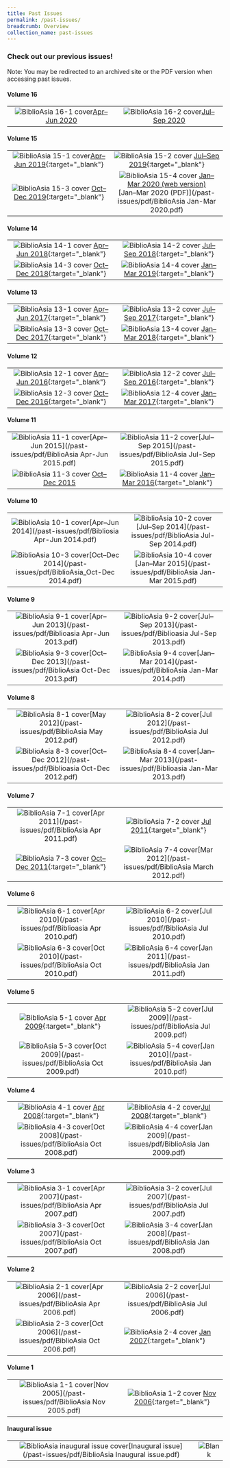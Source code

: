 ```yaml
---
title: Past Issues
permalink: /past-issues/
breadcrumb: Overview
collection_name: past-issues
---
```

### Check out our previous issues!
Note: You may be redirected to an archived site or the PDF version when accessing past issues. 

#### Volume 16

|                                                              |                                                  |
| :----------------------------------------------------------: | :----------------------------------------------: |
| ![BiblioAsia 16-1 cover](/images/covers/ba16-1v2.jpg)[Apr–Jun 2020](https://biblioasia.nlb.gov.sg/vol-16/issue-1/apr-jun-2020/) | ![BiblioAsia 16-2 cover](/images/covers/ba16-2v2.JPG)[Jul–Sep 2020](https://biblioasia.nlb.gov.sg/vol-16/issue-2/jul-sep-2020/)|

#### Volume 15

|                                                              |                                                              |
| :----------------------------------------------------------: | :----------------------------------------------------------: |
| ![BiblioAsia 15-1 cover](/images/covers/ba15-1.jpg)[Apr–Jun 2019](https://eresources.nlb.gov.sg/webarchives/2020-10-21%2016:41:54.000/wp/details/http://www.nlb.gov.sg/biblioasia/vol-15-issue-1/){:target="_blank"} | ![BiblioAsia 15-2 cover](/images/covers/ba15-2.jpg) [Jul–Sep 2019](https://eresources.nlb.gov.sg/webarchives/2020-10-21%2016:41:22.000/wp/details/http://www.nlb.gov.sg/biblioasia/home-page/){:target="_blank"}  |
| ![BiblioAsia 15-3 cover](/images/covers/ba15-3.jpg) [Oct–Dec 2019](https://eresources.nlb.gov.sg/webarchives/2020-10-21%2016:40:47.000/wp/details/http://www.nlb.gov.sg/biblioasia/vol-15-issue-3/){:target="_blank"} | ![BiblioAsia 15-4 cover](/images/covers/ba15-4.jpg) [Jan–Mar 2020 (web version)](/articles-archive/issues/_posts/2020-01-01-vol-15-issue-4-jan-mar-2020.md)<br>[Jan–Mar 2020 (PDF)](/past-issues/pdf/BiblioAsia Jan-Mar 2020.pdf) |

####  Volume 14

|                                                              |                                                              |
| :----------------------------------------------------------: | :----------------------------------------------------------: |
| ![BiblioAsia 14-1 cover](/images/covers/ba14-1.jpg) [Apr–Jun 2018](https://eresources.nlb.gov.sg/webarchives/2020-10-21%2016:44:29.000/wp/details/http://www.nlb.gov.sg/biblioasia/vol-14-issue-1-apr-jun-2018/){:target="_blank"} | ![BiblioAsia 14-2 cover](/images/covers/ba14-2.jpg) [Jul–Sep 2018](https://eresources.nlb.gov.sg/webarchives/2020-10-21%2016:43:54.000/wp/details/http://www.nlb.gov.sg/biblioasia/past-issues/vol-14-issue-2-jul-sep-2018/){:target="_blank"} |
| ![BiblioAsia 14-3 cover](/images/covers/ba14-3.jpg) [Oct–Dec 2018](https://eresources.nlb.gov.sg/webarchives/2020-10-21%2016:43:12.000/wp/details/http://www.nlb.gov.sg/biblioasia/vol-14-issue-3/){:target="_blank"} | ![BiblioAsia 14-4 cover](/images/covers/ba14-4.jpg) [Jan–Mar 2019](https://eresources.nlb.gov.sg/webarchives/2020-10-21%2016:42:35.000/wp/details/http://www.nlb.gov.sg/biblioasia/vol-14-issue-4/){:target="_blank"} |

####  Volume 13

|                                                              |                                                              |
| :----------------------------------------------------------: | :----------------------------------------------------------: |
| ![BiblioAsia 13-1 cover](/images/covers/ba13-1.jpg) [Apr–Jun 2017](https://eresources.nlb.gov.sg/webarchives/2020-10-22%2003:58:39.000/wp/details/http://www.nlb.gov.sg/biblioasia/category/vol-13-issue-1/){:target="_blank"} | ![BiblioAsia 13-2 cover](/images/covers/ba13-2.jpg) [Jul–Sep 2017](https://eresources.nlb.gov.sg/webarchives/2020-10-22%2001:35:38.000/wp/details/http://www.nlb.gov.sg/biblioasia/category/vol-13-iss-2/){:target="_blank"} |
| ![BiblioAsia 13-3 cover](/images/covers/ba13-3.jpg) [Oct–Dec 2017](https://eresources.nlb.gov.sg/webarchives/2020-10-22%2001:33:23.000/wp/details/http://www.nlb.gov.sg/biblioasia/category/vol-13-iss3/){:target="_blank"} | ![BiblioAsia 13-4 cover](/images/covers/ba13-4.jpg) [Jan–Mar 2018](https://eresources.nlb.gov.sg/webarchives/2020-10-21%2016:45:11.000/wp/details/http://www.nlb.gov.sg/biblioasia/vol-13-issue-4/){:target="_blank"} |

####  Volume 12

|                                                              |                                                              |
| :----------------------------------------------------------: | :----------------------------------------------------------: |
| ![BiblioAsia 12-1 cover](/images/covers/ba12-1.jpg) [Apr–Jun 2016](https://eresources.nlb.gov.sg/webarchives/2018-09-21%2000:55:34.000/wp/details/http://www.nlb.gov.sg/biblioasia/vol-12-issue-1-april-jun-2016/){:target="_blank"} | ![BiblioAsia 12-2 cover](/images/covers/ba12-2.jpg) [Jul–Sep 2016](https://eresources.nlb.gov.sg/webarchives/2020-10-21%2021:54:05.000/wp/details/http://www.nlb.gov.sg/biblioasia/tag/vol-12-issue-2/){:target="_blank"} |
| ![BiblioAsia 12-3 cover](/images/covers/ba12-3.jpg) [Oct–Dec 2016](https://eresources.nlb.gov.sg/webarchives/2020-10-21%2023:32:44.000/wp/details/http://www.nlb.gov.sg/biblioasia/category/vol-12-issue-3/){:target="_blank"} | ![BiblioAsia 12-4 cover](/images/covers/ba12-4.jpg) [Jan–Mar 2017](https://eresources.nlb.gov.sg/webarchives/2020-10-22%2004:05:46.000/wp/details/http://www.nlb.gov.sg/biblioasia/category/vol-12-issue-4/){:target="_blank"} |

####  Volume 11

|                                                              |                                                              |
| :----------------------------------------------------------: | :----------------------------------------------------------: |
| ![BiblioAsia 11-1 cover](/images/covers/ba11-1.jpg)[Apr–Jun 2015](/past-issues/pdf/BiblioAsia Apr-Jun 2015.pdf) | ![BiblioAsia 11-2 cover](/images/covers/ba11-2.jpg)[Jul–Sep 2015](/past-issues/pdf/BiblioAsia Jul-Sep 2015.pdf) |
| ![BiblioAsia 11-3 cover](/images/covers/ba11-3.jpg) [Oct–Dec 2015](https://biblioasia.nlb.gov.sg/vol-11/issue-3/oct-dec-2015/) | ![BiblioAsia 11-4 cover](/images/covers/ba11-4.jpg) [Jan–Mar 2016](https://eresources.nlb.gov.sg/webarchives/2020-10-21%2018:23:36.000/wp/details/http://www.nlb.gov.sg/biblioasia/category/vol-11-issue-4/){:target="_blank"} |

####  Volume 10

|                                                              |                                                              |
| :----------------------------------------------------------: | :----------------------------------------------------------: |
| ![BiblioAsia 10-1 cover](/images/covers/ba10-1.jpg)[Apr–Jun 2014](/past-issues/pdf/Bibliosia Apr-Jun 2014.pdf) | ![BiblioAsia 10-2 cover](/images/covers/ba10-2.jpg)[Jul–Sep 2014](/past-issues/pdf/BiblioAsia Jul-Sep 2014.pdf) |
| ![BiblioAsia 10-3 cover](/images/covers/ba10-3.jpg)[Oct–Dec 2014](/past-issues/pdf/BiblioAsia_Oct-Dec 2014.pdf) | ![BiblioAsia 10-4 cover](/images/covers/ba10-4.jpg)[Jan–Mar 2015](/past-issues/pdf/BiblioAsia Jan-Mar 2015.pdf) |

####  Volume 9

|                                                              |                                                              |
| :----------------------------------------------------------: | :----------------------------------------------------------: |
| ![BiblioAsia 9-1 cover](/images/covers/ba9-1.jpg)[Apr–Jun 2013](/past-issues/pdf/Biblioasia Apr-Jun 2013.pdf) | ![BiblioAsia 9-2 cover](/images/covers/ba9-2.jpg)[Jul–Sep 2013](/past-issues/pdf/Biblioasia Jul-Sep 2013.pdf) |
| ![BiblioAsia 9-3 cover](/images/covers/ba9-3.jpg)[Oct–Dec 2013](/past-issues/pdf/BiblioAsia Oct-Dec 2013.pdf) | ![BiblioAsia 9-4 cover](/images/covers/ba9-4.jpg)[Jan–Mar 2014](/past-issues/pdf/BiblioAsia Jan-Mar 2014.pdf) |

####  Volume 8

|                                                              |                                                              |
| :----------------------------------------------------------: | :----------------------------------------------------------: |
| ![BiblioAsia 8-1 cover](/images/covers/ba8-1.jpg)[May 2012](/past-issues/pdf/BiblioAsia May 2012.pdf) | ![BiblioAsia 8-2 cover](/images/covers/ba8-2.jpg)[Jul 2012](/past-issues/pdf/BiblioAsia Jul 2012.pdf) |
| ![BiblioAsia 8-3 cover](/images/covers/ba8-3.jpg)[Oct–Dec 2012](/past-issues/pdf/Biblioasia Oct-Dec 2012.pdf) | ![BiblioAsia 8-4 cover](/images/covers/ba8-4.jpg)[Jan–Mar 2013](/past-issues/pdf/Biblioasia Jan-Mar 2013.pdf) |

####  Volume 7

|                                                              |                                                              |
| :----------------------------------------------------------: | :----------------------------------------------------------: |
| ![BiblioAsia 7-1 cover](/images/covers/ba7-1.jpg)[Apr 2011](/past-issues/pdf/BiblioAsia Apr 2011.pdf) | ![BiblioAsia 7-2 cover](/images/covers/ba7-2.jpg) [Jul 2011](https://www.nlb.gov.sg/Browse/BiblioAsia.aspx){:target="_blank"} |
| ![BiblioAsia 7-3 cover](/images/covers/ba7-3.jpg) [Oct–Dec 2011](https://www.nlb.gov.sg/Browse/BiblioAsia.aspx){:target="_blank"} | ![BiblioAsia 7-4 cover](/images/covers/ba7-4.jpg)[Mar 2012](/past-issues/pdf/BiblioAsia March 2012.pdf) |

####  Volume 6

|                                                              |                                                              |
| :----------------------------------------------------------: | :----------------------------------------------------------: |
| ![BiblioAsia 6-1 cover](/images/covers/ba6-1.jpg)[Apr 2010](/past-issues/pdf/Biblioasia Apr 2010.pdf) | ![BiblioAsia 6-2 cover](/images/covers/ba6-2.jpg)[Jul 2010](/past-issues/pdf/BiblioAsia Jul 2010.pdf) |
| ![BiblioAsia 6-3 cover](/images/covers/ba6-3.jpg)[Oct 2010](/past-issues/pdf/BiblioAsia Oct 2010.pdf) | ![BiblioAsia 6-4 cover](/images/covers/ba6-4.jpg)[Jan 2011](/past-issues/pdf/BiblioAsia Jan 2011.pdf) |

####  Volume 5

|                                                              |                                                              |
| :----------------------------------------------------------: | :----------------------------------------------------------: |
| ![BiblioAsia 5-1 cover](/images/covers/ba5-1.jpg) [Apr 2009](https://www.nlb.gov.sg/Browse/BiblioAsia.aspx){:target="_blank"} | ![BiblioAsia 5-2 cover](/images/covers/ba5-2.jpg)[Jul 2009](/past-issues/pdf/BiblioAsia Jul 2009.pdf) |
| ![BiblioAsia 5-3 cover](/images/covers/ba5-3.jpg)[Oct 2009](/past-issues/pdf/BiblioAsia Oct 2009.pdf) | ![BiblioAsia 5-4 cover](/images/covers/ba5-4.jpg)[Jan 2010](/past-issues/pdf/BiblioAsia Jan 2010.pdf) |

####  Volume 4

|                                                              |                                                              |
| :----------------------------------------------------------: | :----------------------------------------------------------: |
| ![BiblioAsia 4-1 cover](/images/covers/ba4-1.jpg) [Apr 2008](https://www.nlb.gov.sg/Browse/BiblioAsia.aspx){:target="_blank"} | ![BiblioAsia 4-2 cover](/images/covers/ba4-2.jpg)[Jul 2008](https://www.nlb.gov.sg/Browse/BiblioAsia.aspx){:target="_blank"} |
| ![BiblioAsia 4-3 cover](/images/covers/ba4-3.jpg)[Oct 2008](/past-issues/pdf/BiblioAsia Oct 2008.pdf) | ![BiblioAsia 4-4 cover](/images/covers/ba4-4.jpg)[Jan 2009](/past-issues/pdf/BiblioAsia Jan 2009.pdf) |

####  Volume 3

|                                                              |                                                              |
| :----------------------------------------------------------: | :----------------------------------------------------------: |
| ![BiblioAsia 3-1 cover](/images/covers/ba3-1.jpg)[Apr 2007](/past-issues/pdf/BiblioAsia Apr 2007.pdf) | ![BiblioAsia 3-2 cover](/images/covers/ba3-2.jpg)[Jul 2007](/past-issues/pdf/BiblioAsia Jul 2007.pdf) |
| ![BiblioAsia 3-3 cover](/images/covers/ba3-3-v2.jpg)[Oct 2007](/past-issues/pdf/BiblioAsia Oct 2007.pdf) | ![BiblioAsia 3-4 cover](/images/covers/ba3-4.jpg)[Jan 2008](/past-issues/pdf/BiblioAsia Jan 2008.pdf) |

####  Volume 2

|                                                              |                                                              |
| :----------------------------------------------------------: | :----------------------------------------------------------: |
| ![BiblioAsia 2-1 cover](/images/covers/ba2-1.jpg)[Apr 2006](/past-issues/pdf/BiblioAsia Apr 2006.pdf) | ![BiblioAsia 2-2 cover](/images/covers/ba2-2.jpg)[Jul 2006](/past-issues/pdf/BiblioAsia Jul 2006.pdf) |
| ![BiblioAsia 2-3 cover](/images/covers/ba2-3.jpg)[Oct 2006](/past-issues/pdf/BiblioAsia Oct 2006.pdf) | ![BiblioAsia 2-4 cover](/images/covers/ba2-4.jpg) [Jan 2007](https://www.nlb.gov.sg/Browse/BiblioAsia.aspx){:target="_blank"} |

####  Volume 1

|                                                              |                                                              |
| :----------------------------------------------------------: | :----------------------------------------------------------: |
| ![BiblioAsia 1-1 cover](/images/covers/ba1-1.jpg)[Nov 2005](/past-issues/pdf/BiblioAsia Nov 2005.pdf) | ![BiblioAsia 1-2 cover](/images/covers/ba1-2.jpg) [Nov 2006](https://www.nlb.gov.sg/Browse/BiblioAsia.aspx){:target="_blank"} |


####  Inaugural issue

|                                                              |                                                  |
| :----------------------------------------------------------: | :----------------------------------------------: |
| ![BiblioAsia inaugural issue cover](/images/covers/ba-inaugural.jpg)[Inaugural issue](/past-issues/pdf/BiblioAsia Inaugural issue.pdf) | ![Blank](/images/covers/placeholdercover-v2.jpg) |
